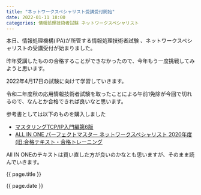 ```yaml
---
title: "ネットワークスペシャリスト受講受付開始"
date: 2022-01-11 18:00
categories: 情報処理技術者試験 ネットワークスペシャリスト
---  
```

<p>本日、情報処理機構(IPA)が所管する情報処理技術者試験
、ネットワークスペシャリストの受講受付が始まりました。</p>
<p>昨年受講したものの合格することができなかったので、今年もう一度挑戦してみようと思います。</p>
<p>2022年4月17日の試験に向けて学習していきます。</p>
<p>令和二年度秋の応用情報技術者試験を取ったことによる午前1免除が今回で切れるので、なんとか合格できれば良いなと思います。</p>
<p>参考書としては以下のものを購入しました</p>

- [マスタリングTCP/IP入門編第6版](https://www.amazon.co.jp/%E3%83%9E%E3%82%B9%E3%82%BF%E3%83%AA%E3%83%B3%E3%82%B0TCP-IP%E2%80%95%E5%85%A5%E9%96%80%E7%B7%A8%E2%80%95-%E7%AC%AC6%E7%89%88-%E4%BA%95%E4%B8%8A-%E7%9B%B4%E4%B9%9F/dp/4274224473)  
- [ALL IN ONE パーフェクトマスター ネットワークスペシャリスト 2020年度 (旧:合格テキスト・合格トレーニング](https://www.amazon.co.jp/ALL-%E3%83%91%E3%83%BC%E3%83%95%E3%82%A7%E3%82%AF%E3%83%88%E3%83%9E%E3%82%B9%E3%82%BF%E3%83%BC-%E3%83%8D%E3%83%83%E3%83%88%E3%83%AF%E3%83%BC%E3%82%AF%E3%82%B9%E3%83%9A%E3%82%B7%E3%83%A3%E3%83%AA%E3%82%B9%E3%83%88-2020%E5%B9%B4%E5%BA%A6-%E5%90%88%E6%A0%BC%E3%83%86%E3%82%AD%E3%82%B9%E3%83%88%E3%83%BB%E5%90%88%E6%A0%BC%E3%83%88%E3%83%AC%E3%83%BC%E3%83%8B%E3%83%B3%E3%82%B0/dp/4813287352/ref=mp_s_a_1_16?crid=KWXJ1EGPMU7Y&keywords=%E3%83%8D%E3%83%83%E3%83%88%E3%83%AF%E3%83%BC%E3%82%AF%E3%82%B9%E3%83%9A%E3%82%B7%E3%83%A3%E3%83%AA%E3%82%B9%E3%83%88&qid=1641391604&sprefix=%E3%83%8D%E3%83%83%E3%83%88%E3%83%AF%E3%83%BC%E3%82%AF%2Caps%2C230&sr=8-16#)  

<p>All IN ONEのテキストは買い直した方が良いのかなとも思いますが、そのまま読んでいきます。</p>

<p>{{ page.title }}</p>
<p>{{ page.date }}</p>